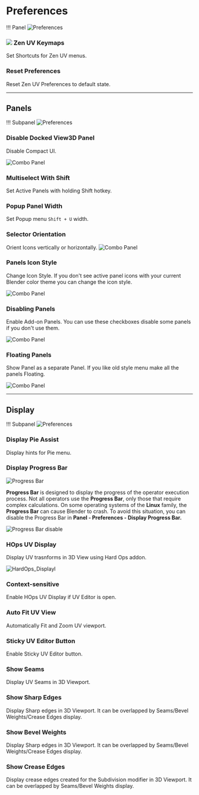 # Preferences

!!! Panel
     ![Preferences](img/screen/preferences/MainPanel.png)

### ![](img/icons/zen-uv@2x.png) **Zen UV Keymaps**
Set Shortcuts for Zen UV menus.

### **Reset Preferences**
Reset Zen UV Preferences to default state.

---

## Panels

!!! Subpanel
     ![Preferences](img/screen/preferences/PanelPanels.png)

### **Disable Docked View3D Panel**
Disable Compact UI.

![Combo Panel](img/screen/preferences/Disable_CompactUI.gif)


### **Multiselect With Shift**  
Set Active Panels with holding Shift hotkey.

### **Popup Panel Width** 
Set Popup menu `Shift + U` width.

### **Selector Orientation**
Orient Icons vertically or horizontally. 
 ![Combo Panel](img/screen/preferences/preferences_selector_orientation.gif)

### **Panels Icon Style** 
Change Icon Style. If you don't see active panel icons with your current Blender color theme you can change the icon style.

![Combo Panel](img/gifs/user_interface/compactui_5.gif)

### **Disabling Panels**
Enable Add-on Panels. You can use these checkboxes disable some panels if you don't use them.

![Combo Panel](img/gifs/user_interface/compactui_4.gif)

### **Floating Panels**
Show Panel as a separate Panel. If you like old style menu make all the panels Floating.
  
![Combo Panel](img/gifs/user_interface/compactui_7.gif)

---

## Display

!!! Subpanel
    ![Preferences](img/screen/preferences/PanelDisplay.png)

### **Display Pie Assist** 
Display hints for Pie menu.

### **Display Progress Bar**

![Progress Bar](img/screen/preferences/ProgressBar_main.gif)

**Progress Bar** is designed to display the progress of the operator execution process. Not all operators use the **Progress Bar**, only those that require complex calculations.
On some operating systems of the **Linux** family, the **Progress Bar** can cause Blender to crash. To avoid this situation, you can disable the Progress Bar in **Panel - Preferences - Display Progress Bar.**

![Progress Bar disable](img/screen/preferences/ProgressBar_disable.png)

### **HOps UV Display**
Display UV trasnforms in 3D View using Hard Ops addon.
 
![HardOps_Displayl](img/screen/preferences/HardOps_Display.gif)  

### **Context-sensitive**
Enable HOps UV Display if UV Editor is open.

### **Auto Fit UV View**
Automatically Fit and Zoom UV viewport.

### **Sticky UV Editor Button**
Enable Sticky UV Editor button.

### **Show Seams**
Display UV Seams in 3D Viewport.

### **Show Sharp Edges**
Display Sharp edges in 3D Viewport. It can be overlapped by Seams/Bevel Weights/Crease Edges display.

### **Show Bevel Weights**
Display Sharp edges in 3D Viewport. It can be overlapped by Seams/Bevel Weights/Crease Edges display.

### **Show Crease Edges**
Display crease edges created for the Subdivision modifier in 3D Viewport. It can be overlapped by Seams/Bevel Weights display.